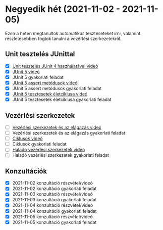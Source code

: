 # Negyedik hét (2021-11-02 - 2021-11-05)

Ezen a héten megtanultok automatikus teszteseteket írni, valamint részletesebben 
fogtok tanulni a vezérlési szerkezetekről.

## Unit tesztelés JUnittal

* [X] [Unit tesztelés JUnit 4 használatával videó](https://e-learning.training360.com/courses/take/java-se-alapok-java-nyelvi-elemek/lessons/10709855-unit-teszteles-junit-4-hasznalataval)
* [X] [JUnit 5 videó](https://e-learning.training360.com/courses/take/java-se-alapok-java-nyelvi-elemek/lessons/17606488-junit-5)
* [X] JUnit 5 gyakorlati feladat
* [X] [JUnit 5 assert metódusok videó](https://e-learning.training360.com/courses/take/java-se-alapok-java-nyelvi-elemek/lessons/28177547-junit-5-assert-metodusok)
* [X] JUnit 5 assert metódusok gyakorlati feladat
* [X] [JUnit 5 tesztesetek életciklusa videó](https://e-learning.training360.com/courses/take/java-se-alapok-java-nyelvi-elemek/lessons/28177579-junit-5-tesztesetek-eletciklusa)
* [X] JUnit 5 tesztesetek életciklusa gyakorlati feladat  

## Vezérlési szerkezetek

* [ ] [Vezérlési szerkezetek és az elágazás videó](https://e-learning.training360.com/courses/take/java-se-alapok-java-nyelvi-elemek/lessons/10709847-vezerlesi-szerkezetek-es-az-elagazas)
* [ ] Vezérlési szerkezetek és az elágazás gyakorlati feladat
* [ ] [Ciklusok videó](https://e-learning.training360.com/courses/take/java-se-alapok-java-nyelvi-elemek/lessons/10709839-ciklusok)
* [ ] Ciklusok gyakorlati feladat
* [ ] [Haladó vezérlési szerkezetek videó](https://e-learning.training360.com/courses/take/java-se-alapok-java-nyelvi-elemek/lessons/10709794-halado-vezerlesi-szerkezetek)
* [ ] Haladó vezérlési szerkezetek gyakorlati feladat

## Konzultációk

* [X] 2021-11-02 konzultáció részvétel/videó
* [X] 2021-11-02 konzultáció gyakorlati feladat
* [X] 2021-11-03 konzultáció részvétel/videó
* [X] 2021-11-03 konzultáció gyakorlati feladat
* [X] 2021-11-04 konzultáció részvétel/videó
* [X] 2021-11-04 konzultáció gyakorlati feladat
* [X] 2021-11-05 konzultáció részvétel/videó
* [X] 2021-11-05 konzultáció gyakorlati feladat
